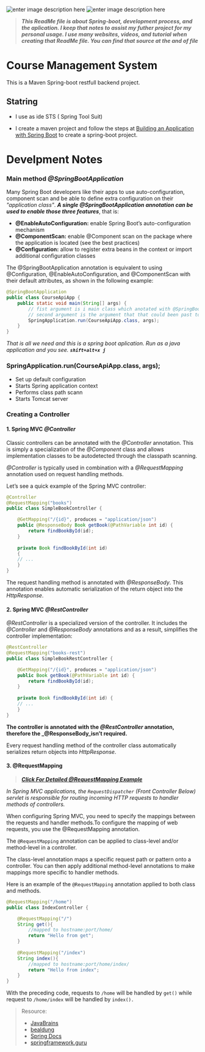 ![enter image description here](https://pbs.twimg.com/media/DU7GUGCV4AAf90X.jpg)
![enter image description here](https://maven.apache.org/images/maven-logo-black-on-white.png)

> ***This ReadMe file is about Spring-boot, development process, and the aplication. I keep that notes to assist  my futher project for my personal usage. I use many websites, videos, and tutorial when creating that ReadMe file. You can find that source at the and of file***
> 
# Course Management System

This is a Maven Spring-boot restfull backend project.


 ## Statring
 
 - I use as ide STS ( Spring Tool Suit)
 
 
 - I create a maven project and follow the steps at [Building an Application with Spring Boot](https://spring.io/guides/gs/spring-boot/) to create a spring-boot project.
 
 # Develpment Notes
 
 ### Main method *@SpringBootApplication* 
 
 Many Spring Boot developers like their apps to use auto-configuration, component scan and be able to define extra configuration on their *"application class"*. ***A single @SpringBootApplication annotation can be used to enable those three features***, that is:
 - **@EnableAutoConfiguration:** enable Spring Boot’s auto-configuration mechanism
 - **@ComponentScan:** enable @Component scan on the package where the application is located (see the best practices)
 - **@Configuration:** allow to register extra beans in the context or import additional configuration classes

The @SpringBootApplication annotation is equivalent to using @Configuration, @EnableAutoConfiguration, and @ComponentScan with their default attributes, as shown in the following example:

```java
@SpringBootApplication
public class CourseApiApp {
	public static void main(String[] args) {
		// fist argument is i main class which anotated with @SpringBootApplication
		// second argument is the argument that that could been past to the main method
		SpringApplication.run(CourseApiApp.class, args); 
	}
}
```
*That is all we need and this is a spring boot aplication. Run as a java application and you see.* ***` shift+alt+x j `***

### SpringApplication.run(CourseApiApp.class, args);

 - Set up default configuration
 - Starts Spring application context
 - Performs class path scann
 - Starts Tomcat server

### Creating a Controller
#### 1. Spring MVC  _@Controller_

Classic controllers can be annotated with the  _@Controller_  annotation. This is simply a specialization of the  _@Component_  class and allows implementation classes to be autodetected through the classpath scanning.

_@Controller_  is typically used in combination with a  _@RequestMapping_  annotation used on request handling methods.

Let’s see a quick example of the Spring MVC controller:

```java
@Controller 
@RequestMapping("books") 
public class SimpleBookController { 

	@GetMapping("/{id}", produces = "application/json") 
	public @ResponseBody Book getBook(@PathVariable int id) { 
		return findBookById(id); 
	} 
	
	private Book findBookById(int id) 
	{ 
	// ... 
	} 
}
 ```
 The request handling method is annotated with _@ResponseBody_. This annotation enables automatic serialization of the return object into the _HttpResponse_.
 
#### 2. Spring MVC  _@RestController_
_@RestController_ is a specialized version of the controller. It includes the _@Controller_ and _@ResponseBody_ annotations and as a result, simplifies the controller implementation:
```java
@RestController 
@RequestMapping("books-rest") 
public class SimpleBookRestController { 

	@GetMapping("/{id}", produces = "application/json") 
	public Book getBook(@PathVariable int id) { 
		return findBookById(id); 
	} 
	
	private Book findBookById(int id) { 
	// ... 
	} 
}
```

**The controller is annotated with the  _@RestController_  annotation, therefore the  _@ResponseBody_isn’t required.**

Every request handling method of the controller class automatically serializes return objects into  _HttpResponse_.

#### 3. @RequestMapping

> ***[Click For Detailed @RequestMapping Example](https://springframework.guru/spring-requestmapping-annotation/)***

*In Spring MVC applications, the `RequestDispatcher` (Front Controller Below) servlet is responsible for routing incoming HTTP requests to handler methods of controllers.*

When configuring Spring MVC, you need to specify the mappings between the requests and handler methods.To configure the mapping of web requests, you use the @RequestMapping annotation.

The `@RequestMapping` annotation can be applied to class-level and/or method-level in a controller.

The class-level annotation maps a specific request path or pattern onto a controller. You can then apply additional method-level annotations to make mappings more specific to handler methods.

Here is an example of the `@RequestMapping` annotation applied to both class and methods.

```java
@RequestMapping("/home") 
public class IndexController { 

	@RequestMapping("/") 
	String get(){ 
		//mapped to hostname:port/home/ 
		return "Hello from get"; 
	} 
	
	@RequestMapping("/index") 
	String index(){ 
		//mapped to hostname:port/home/index/ 
		return "Hello from index"; 
	} 
}
```
With the preceding code, requests to `/home` will be handled by `get()` while request to `/home/index` will be handled by `index().`

> Resource:
> - [JavaBrains](https://javabrains.io/courses/spring_bootquickstart/) 
> - [bealdung](https://www.baeldung.com/) 
> - [Spring Docs](https://spring.io/docs)
> - [springframework.guru](https://springframework.guru/)



